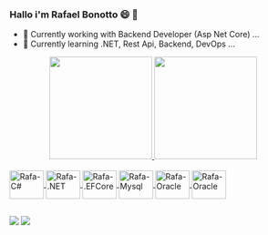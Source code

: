 ### Hallo i'm Rafael Bonotto 😄 👋

- 🔭 Currently working with Backend Developer (Asp Net Core) ...
- 🌱 Currently learning .NET, Rest Api, Backend, DevOps ...

<div align="center">
  <a href="https://github.com/RafaelBonotto">
  <img height="180em" src="https://github-readme-stats.vercel.app/api?username=RafaelBonotto&show_icons=true&theme=tokyonight&include_all_commits=true&count_private=true"/>
  <img height="180em" src="https://github-readme-stats.vercel.app/api/top-langs/?username=RafaelBonotto&layout=compact&langs_count=7&theme=tokyonight"/>
</div>
  
<div style="display: inline_block"><br>
  <img align="center" alt="Rafa-C#" height="50" width="60" src="https://cdn.jsdelivr.net/gh/devicons/devicon/icons/csharp/csharp-original.svg">
  <img align="center" alt="Rafa-.NET" height="50" width="60" src="https://cdn.jsdelivr.net/gh/devicons/devicon/icons/dotnetcore/dotnetcore-original.svg"> 
  <img align="center" alt="Rafa-.EFCore" height="50" width="60" src="https://static.gunnarpeipman.com/wp-content/uploads/2019/12/ef-core-featured.png.webp">   
  <img align="center" alt="Rafa-Mysql" height="50" width="60" src="https://cdn.jsdelivr.net/gh/devicons/devicon/icons/mysql/mysql-original-wordmark.svg">
  <img align="center" alt="Rafa-Oracle" height="50" width="60" src="https://cdn.jsdelivr.net/gh/devicons/devicon/icons/oracle/oracle-original.svg">
  <img align="center" alt="Rafa-Oracle" height="50" width="60" src="https://rockstechlabs.com/wp-content/uploads/2021/10/Dapper-ORM.png">  
</div>
  
  ##
 
<div>   
  <a href = "mailto:rafareisaba@gmail.com"><img src="https://img.shields.io/badge/-Gmail-%23333?style=for-the-badge&logo=gmail&logoColor=white" target="_blank"></a>
  <a href="https://www.linkedin.com/in/bonottorafael/" target="_blank"><img src="https://img.shields.io/badge/-LinkedIn-%230077B5?style=for-the-badge&logo=linkedin&logoColor=white" target="_blank"></a> 
</div>
 
 
 
<!--
**RafaelBonotto/RafaelBonotto** is a ✨ _special_ ✨ repository because its `README.md` (this file) appears on your GitHub profile.

Here are some ideas to get you started:

- 🔭 Currently working with Backend Developer (Asp Net Core) ...
- 🌱 Currently learning .NET, Rest Api, Backend, DevOps ...
- 👯 I’m looking to collaborate on ...
- 🤔 I’m looking for help with ...
- 💬 Ask me about ...
- 📫 How to reach me: ...
- ⚡ Fun fact: ...
-->
